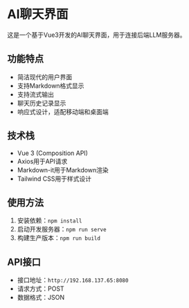 # AI聊天界面

这是一个基于Vue3开发的AI聊天界面，用于连接后端LLM服务器。

## 功能特点

- 简洁现代的用户界面
- 支持Markdown格式显示
- 支持流式输出
- 聊天历史记录显示
- 响应式设计，适配移动端和桌面端

## 技术栈

- Vue 3 (Composition API)
- Axios用于API请求
- Markdown-it用于Markdown渲染
- Tailwind CSS用于样式设计

## 使用方法

1. 安装依赖：`npm install`
2. 启动开发服务器：`npm run serve`
3. 构建生产版本：`npm run build`

## API接口

- 接口地址：`http://192.168.137.65:8080`
- 请求方式：POST
- 数据格式：JSON
